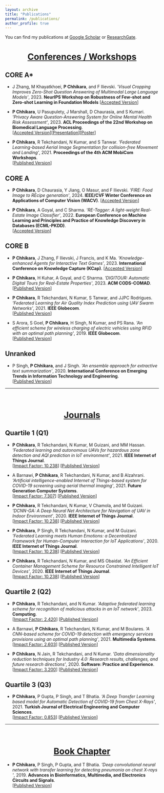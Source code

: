 ```yaml
---
layout: archive
title: "Publications"
permalink: /publications/
author_profile: true
---
```


You can find my publications at [Google Scholar](https://scholar.google.com/citations?user=RQTJ_aIAAAAJ&hl) or [ResearchGate](https://www.researchgate.net/profile/Prateek-Chhikara).

<!-- <center>  <h1> <u> Pre-prints </u> </h1> </center> -->


<!-- <hr />
<br> -->

<center>  <h1> <u> Conferences / Workshops</u> </h1> </center>

## CORE A*
* J Zhang, M Khayatkhoei, **P Chhikara**, and F Ilievski. *'Visual Cropping Improves Zero-Shot Question Answering of Multimodal Large Language Models'*, 2023. **NeurIPS Workshop on Robustness of Few-shot and Zero-shot Learning in Foundation Models**
[[Accepted Version](https://arxiv.org/abs/2310.16033)]

* **P Chhikara**, U Pasupulety, J Marshall, D Chaurasia, and S Kumari. *'Privacy Aware Question-Answering System for Online Mental Health Risk Assessment'*, 2023. **ACL Proceedings of the 22nd Workshop on Biomedical Language Processing**. \
[[Accepted Version](https://arxiv.org/abs/2306.05652)][[Presentation](https://drive.google.com/file/d/1tubM-8KApksVXA4pNzFCMR1VlvN7fB-2/view?usp=sharing)][[Poster](https://drive.google.com/file/d/1f-G1bvK2EvSkPW2cJfVacUQ3gJk64MQx/view?usp=sharing)]

* **P Chhikara**, R Tekchandani, N Kumar, and S Tanwar. *'Federated Learning-based Aerial Image Segmentation for collision-free Movement and Landing'*, 2021. **Proceedings of the 4th ACM MobiCom Workshops**. \
[[Published Version](https://dl.acm.org/doi/abs/10.1145/3477090.3481051)]

## CORE A
* **P Chhikara**, D Chaurasia, Y Jiang, O Masur, and F Ilievski. *'FIRE: Food Image to REcipe generation'*, 2024. **IEEE/CVF Winter Conference on Applications of Computer Vision (WACV)**.
[[Accepted Version](https://arxiv.org/abs/2308.14391)]

* **P Chhikara**, A Goyal, and C Sharma. *'RE-Tagger: A light-weight Real-Estate Image Classifier'*, 2022. **European Conference on Machine Learning and Principles and Practice of Knowledge Discovery in Databases (ECML-PKDD)**. \
[[Accepted Version](https://arxiv.org/abs/2207.05696)]

## CORE B
* **P Chhikara**, J Zhang, F Ilievski, J Francis, and K Ma. *'Knowledge-enhanced Agents for Interactive Text Games'*, 2023. **International Conference on Knowledge Capture (KCap)**.
[[Accepted Version](https://arxiv.org/abs/2305.05091)]

* **P Chhikara**, H Kuhar, A Goyal, and C Sharma. *'DIGITOUR: Automatic Digital Tours for Real-Estate Properties'*, 2023. **ACM CODS-COMAD**. \
[[Published Version](https://dl.acm.org/doi/10.1145/3570991.3571060)]

* **P Chhikara**, R Tekchandani, N Kumar, S Tanwar, and JJPC Rodrigues. *'Federated Learning for Air Quality Index Prediction using UAV Swarm Networks'*, 2021. **IEEE Globecom**. \
[[Published Version](https://ieeexplore.ieee.org/abstract/document/9685991)]

* S Arora, S Goel, **P Chhikara**, H Singh, N Kumar, and PS Rana. *'An efficient scheme for wireless charging of electric vehicles using RFID with an optimal path planning'*, 2019. **IEEE Globecom**. \
[[Published Version](https://ieeexplore.ieee.org/abstract/document/9024537)]

## Unranked
* P Singh, **P Chhikara**, and J Singh. *'An ensemble approach for extractive text summarization'*, 2020. **International Conference on Emerging Trends in Information Technology and Engineering**. \
[[Published Version](https://ieeexplore.ieee.org/abstract/document/9077805)]

<hr />
<br>



<center>  <h1> <u> Journals </u> </h1> </center>

## Quartile 1 (Q1) 

* **P Chhikara**, R Tekchandani, N Kumar, M Guizani, and MM Hassan. *'Federated learning and autonomous UAVs for hazardous zone detection and AQI prediction in IoT environment'*, 2021. **IEEE Internet of Things Journal**. \
[[Impact Factor: 10.238](https://ieeexplore.ieee.org/xpl/RecentIssue.jsp?punumber=6488907)] [[Published Version](https://ieeexplore.ieee.org/abstract/document/9409140)]

* A Barnawi, **P Chhikara**, R Tekchandani, N Kumar, and B Alzahrani. *'Artificial intelligence-enabled Internet of Things-based system for COVID-19 screening using aerial thermal imaging'*, 2021. **Future Generation Computer Systems**.\
[[Impact Factor: 7.307](https://www.sciencedirect.com/journal/future-generation-computer-systems)] [[Published Version](https://www.sciencedirect.com/science/article/pii/S0167739X21001692)]

* **P Chhikara**, R Tekchandani, N Kumar, V Chamola, and M Guizani. *'DCNN-GA: A Deep Neural Net Architecture for Navigation of UAV in Indoor Environment'*, 2020. **IEEE Internet of Things Journal**. \
[[Impact Factor: 10.238](https://ieeexplore.ieee.org/xpl/RecentIssue.jsp?punumber=6488907)] [[Published Version](https://ieeexplore.ieee.org/abstract/document/9207753)]

* **P Chhikara**, P Singh, R Tekchandani, N Kumar, and M Guizani. *'Federated Learning meets Human Emotions: a Decentralized Framework for Human-Computer Interaction for IoT Applications'*, 2020. **IEEE Internet of Things Journal**. \
[[Impact Factor: 10.238](https://ieeexplore.ieee.org/xpl/RecentIssue.jsp?punumber=6488907)] [[Published Version](https://ieeexplore.ieee.org/abstract/document/9253631)]

* **P Chhikara**, R Tekchandani, N Kumar, and MS Obaidat. *'An Efficient Container Management Scheme for Resource Constrained Intelligent IoT Devices'*, 2020. **IEEE Internet of Things Journal**. \
[[Impact Factor: 10.238](https://ieeexplore.ieee.org/xpl/RecentIssue.jsp?punumber=6488907)] [[Published Version](https://ieeexplore.ieee.org/abstract/document/9253547)]

## Quartile 2 (Q2)

* **P Chhikara**, R Tekchandani, and N Kumar. *'Adaptive federated learning scheme for recognition of malicious attacks in an IoT network'*, 2023. **Computing**. \
[[Impact Factor: 2.420](https://www.springer.com/journal/607)] [[Published Version](https://link.springer.com/article/10.1007/s00607-022-01146-6)]

* A Barnawi, **P Chhikara**, R Tekchandani, N Kumar, and M Boulares. *'A CNN-based scheme for COVID-19 detection with emergency services provisions using an optimal path planning'*, 2021. **Multimedia Systems**. \
[[Impact Factor: 2.603](https://www.springer.com/journal/530)] [[Published Version](https://link.springer.com/article/10.1007/s00530-021-00833-2)]

* **P Chhikara**, N Jain, R Tekchandani, and N Kumar. *'Data dimensionality reduction techniques for Industry 4.0: Research results, challenges, and future research directions'*, 2020. **Software: Practice and Experience**. \
[[Impact Factor: 3.200](https://onlinelibrary.wiley.com/journal/1097024x)] [[Published Version](https://onlinelibrary.wiley.com/doi/abs/10.1002/spe.2876)]

## Quartile 3 (Q3)

* **P Chhikara**, P Gupta, P Singh, and T Bhatia. *'A Deep Transfer Learning based model for Automatic Detection of COVID-19 from Chest X-Rays'*, 2021. **Turkish Journal of Electrical Engineering and Computer Sciences**. \
[[Impact Factor: 0.853](https://journals.tubitak.gov.tr/elektrik/)] [[Published Version](https://journals.tubitak.gov.tr/elektrik/vol29/iss8/6/)]
<hr />
<br>


<center>  <h1> <u> Book Chapter </u> </h1> </center>

* **P Chhikara**, P Singh, P Gupta, and T Bhatia. *'Deep convolutional neural network with transfer learning for detecting pneumonia on chest X-rays
'*, 2019. **Advances in Bioinformatics, Multimedia, and Electronics Circuits and Signals**. \
[[Published Version](https://link.springer.com/chapter/10.1007/978-981-15-0339-9_13)]